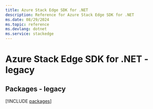 ```yaml
---
title: Azure Stack Edge SDK for .NET
description: Reference for Azure Stack Edge SDK for .NET
ms.date: 08/29/2024
ms.topic: reference
ms.devlang: dotnet
ms.service: stackedge
---
```

# Azure Stack Edge SDK for .NET - legacy
## Packages - legacy
[!INCLUDE [packages](stack-edge-index.md)]